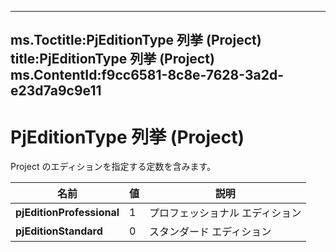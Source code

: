 

---
ms.Toctitle:PjEditionType 列挙 (Project)
title:PjEditionType 列挙 (Project)
ms.ContentId:f9cc6581-8c8e-7628-3a2d-e23d7a9c9e11
---
# PjEditionType 列挙 (Project)




Project のエディションを指定する定数を含みます。

|**名前**|**値**|**説明**|
|---|---|---|
|**pjEditionProfessional**|1|プロフェッショナル エディション|
|**pjEditionStandard**|0|スタンダード エディション|




